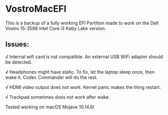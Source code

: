 # VostroMacEFI
This is a backup of a fully working EFI Partition made to work on the Dell Vostro 15-3568 Intel Core i3 Kaby Lake version.

## Issues:

√ Internal wifi card is not compatible. An external USB WiFi adapter should be detected.

√ Headphones might have static. To fix, let the laptop sleep once, then wake it. Codec Commander will do the rest.

√ HDMI video output does not work. Kernel panic makes the thing restart.

√ Trackpad sometimes does not work after wake.

Tested working on macOS Mojave 10.14.6!
